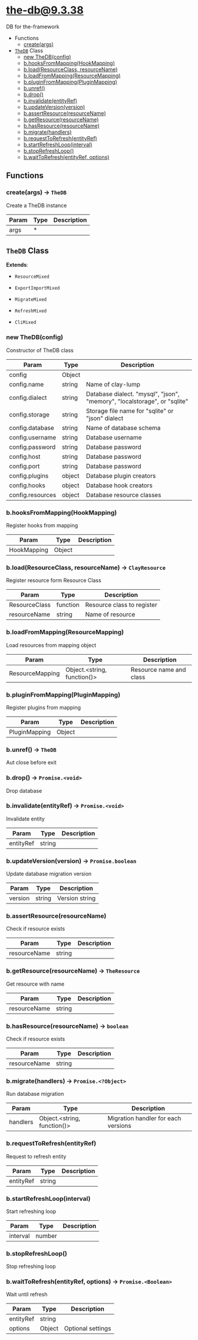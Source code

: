 <!-- // Code generated by coz. DO NOT EDIT. -->
# the-db@9.3.38

DB for the-framework

+ Functions
  + [create(args)](#the-db-function-create)
+ [`TheDB`](#the-db-classes) Class
  + [new TheDB(config)](#the-db-classes-the-d-b-constructor)
  + [b.hooksFromMapping(HookMapping)](#the-db-classes-the-d-b-hooksFromMapping)
  + [b.load(ResourceClass, resourceName)](#the-db-classes-the-d-b-load)
  + [b.loadFromMapping(ResourceMapping)](#the-db-classes-the-d-b-loadFromMapping)
  + [b.pluginFromMapping(PluginMapping)](#the-db-classes-the-d-b-pluginFromMapping)
  + [b.unref()](#the-db-classes-the-d-b-unref)
  + [b.drop()](#the-db-classes-the-d-b-drop)
  + [b.invalidate(entityRef)](#the-db-classes-the-d-b-invalidate)
  + [b.updateVersion(version)](#the-db-classes-the-d-b-updateVersion)
  + [b.assertResource(resourceName)](#the-db-classes-the-d-b-assertResource)
  + [b.getResource(resourceName)](#the-db-classes-the-d-b-getResource)
  + [b.hasResource(resourceName)](#the-db-classes-the-d-b-hasResource)
  + [b.migrate(handlers)](#the-db-classes-the-d-b-migrate)
  + [b.requestToRefresh(entityRef)](#the-db-classes-the-d-b-requestToRefresh)
  + [b.startRefreshLoop(interval)](#the-db-classes-the-d-b-startRefreshLoop)
  + [b.stopRefreshLoop()](#the-db-classes-the-d-b-stopRefreshLoop)
  + [b.waitToRefresh(entityRef, options)](#the-db-classes-the-d-b-waitToRefresh)

## Functions

<a class='md-heading-link' name="the-db-function-create" ></a>

### create(args) -> `TheDB`

Create a TheDB instance

| Param | Type | Description |
| ----- | --- | -------- |
| args | * |  |



<a class='md-heading-link' name="the-db-classes"></a>

## `TheDB` Class



**Extends**: 

+ `ResourceMixed`


+ `ExportImportMixed`


+ `MigrateMixed`


+ `RefreshMixed`


+ `CliMixed`



<a class='md-heading-link' name="the-db-classes-the-d-b-constructor" ></a>

### new TheDB(config)

Constructor of TheDB class

| Param | Type | Description |
| ----- | --- | -------- |
| config | Object |  |
| config.name | string | Name of clay-lump |
| config.dialect | string | Database dialect. "mysql", "json", "memory", "localstorage", or "sqlite" |
| config.storage | string | Storage file name for "sqlite" or "json" dialect |
| config.database | string | Name of database schema |
| config.username | string | Database username |
| config.password | string | Database password |
| config.host | string | Database password |
| config.port | string | Database password |
| config.plugins | object | Database plugin creators |
| config.hooks | object | Database hook creators |
| config.resources | object | Database resource classes |


<a class='md-heading-link' name="the-db-classes-the-d-b-hooksFromMapping" ></a>

### b.hooksFromMapping(HookMapping)

Register hooks from mapping

| Param | Type | Description |
| ----- | --- | -------- |
| HookMapping | Object |  |


<a class='md-heading-link' name="the-db-classes-the-d-b-load" ></a>

### b.load(ResourceClass, resourceName) -> `ClayResource`

Register resource form Resource Class

| Param | Type | Description |
| ----- | --- | -------- |
| ResourceClass | function | Resource class to register |
| resourceName | string | Name of resource |


<a class='md-heading-link' name="the-db-classes-the-d-b-loadFromMapping" ></a>

### b.loadFromMapping(ResourceMapping)

Load resources from mapping object

| Param | Type | Description |
| ----- | --- | -------- |
| ResourceMapping | Object.&lt;string, function()&gt; | Resource name and class |


<a class='md-heading-link' name="the-db-classes-the-d-b-pluginFromMapping" ></a>

### b.pluginFromMapping(PluginMapping)

Register plugins from mapping

| Param | Type | Description |
| ----- | --- | -------- |
| PluginMapping | Object |  |


<a class='md-heading-link' name="the-db-classes-the-d-b-unref" ></a>

### b.unref() -> `TheDB`

Aut close before exit

<a class='md-heading-link' name="the-db-classes-the-d-b-drop" ></a>

### b.drop() -> `Promise.<void>`

Drop database

<a class='md-heading-link' name="the-db-classes-the-d-b-invalidate" ></a>

### b.invalidate(entityRef) -> `Promise.<void>`

Invalidate entity

| Param | Type | Description |
| ----- | --- | -------- |
| entityRef | string |  |


<a class='md-heading-link' name="the-db-classes-the-d-b-updateVersion" ></a>

### b.updateVersion(version) -> `Promise.boolean`

Update database migration version

| Param | Type | Description |
| ----- | --- | -------- |
| version | string | Version string |


<a class='md-heading-link' name="the-db-classes-the-d-b-assertResource" ></a>

### b.assertResource(resourceName)

Check if resource exists

| Param | Type | Description |
| ----- | --- | -------- |
| resourceName | string |  |


<a class='md-heading-link' name="the-db-classes-the-d-b-getResource" ></a>

### b.getResource(resourceName) -> `TheResource`

Get resource with name

| Param | Type | Description |
| ----- | --- | -------- |
| resourceName | string |  |


<a class='md-heading-link' name="the-db-classes-the-d-b-hasResource" ></a>

### b.hasResource(resourceName) -> `boolean`

Check if resource exists

| Param | Type | Description |
| ----- | --- | -------- |
| resourceName | string |  |


<a class='md-heading-link' name="the-db-classes-the-d-b-migrate" ></a>

### b.migrate(handlers) -> `Promise.<?Object>`

Run database migration

| Param | Type | Description |
| ----- | --- | -------- |
| handlers | Object.&lt;string, function()&gt; | Migration handler for each versions |


<a class='md-heading-link' name="the-db-classes-the-d-b-requestToRefresh" ></a>

### b.requestToRefresh(entityRef)

Request to refresh entity

| Param | Type | Description |
| ----- | --- | -------- |
| entityRef | string |  |


<a class='md-heading-link' name="the-db-classes-the-d-b-startRefreshLoop" ></a>

### b.startRefreshLoop(interval)

Start refreshing loop

| Param | Type | Description |
| ----- | --- | -------- |
| interval | number |  |


<a class='md-heading-link' name="the-db-classes-the-d-b-stopRefreshLoop" ></a>

### b.stopRefreshLoop()

Stop refreshing loop

<a class='md-heading-link' name="the-db-classes-the-d-b-waitToRefresh" ></a>

### b.waitToRefresh(entityRef, options) -> `Promise.<Boolean>`

Wait until refresh

| Param | Type | Description |
| ----- | --- | -------- |
| entityRef | string |  |
| options | Object | Optional settings |




